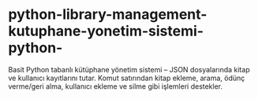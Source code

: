 # python-library-management-kutuphane-yonetim-sistemi-python-
Basit Python tabanlı kütüphane yönetim sistemi – JSON dosyalarında kitap ve kullanıcı kayıtlarını tutar. Komut satırından kitap ekleme, arama, ödünç verme/geri alma, kullanıcı ekleme ve silme gibi işlemleri destekler.
